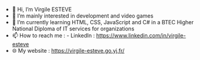 - 👋 Hi, I’m Virgile ESTEVE
- 👀 I’m mainly interested in development and video games
- 🌱 I’m currently learning HTML, CSS, JavaScript and C# in a BTEC Higher National Diploma of IT services for organizations
- 📫 How to reach me :
              - LinkedIn : https://www.linkedin.com/in/virgile-esteve
- 🌐 My website : https://virgile-esteve.go.yj.fr/

<!---
virgileestv21/virgileestv21 is a ✨ special ✨ repository because its `README.md` (this file) appears on your GitHub profile.
You can click the Preview link to take a look at your changes.
--->

<!--- 
- 💞️ I’m looking to collaborate on ...
--->
